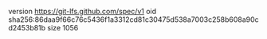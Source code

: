 version https://git-lfs.github.com/spec/v1
oid sha256:86daa9f66c76c5436f1a3312cd81c30475d538a7003c258b608a90cd2453b81b
size 1056
